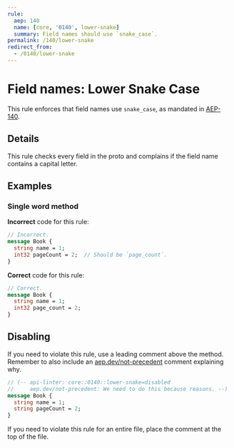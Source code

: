 ```yaml
---
rule:
  aep: 140
  name: [core, '0140', lower-snake]
  summary: Field names should use `snake_case`.
permalink: /140/lower-snake
redirect_from:
  - /0140/lower-snake
---
```


# Field names: Lower Snake Case

This rule enforces that field names use `snake_case`, as mandated in
[AEP-140][].

## Details

This rule checks every field in the proto and complains if the field name
contains a capital letter.

## Examples

### Single word method

**Incorrect** code for this rule:

```proto
// Incorrect.
message Book {
  string name = 1;
  int32 pageCount = 2;  // Should be `page_count`.
}
```

**Correct** code for this rule:

```proto
// Correct.
message Book {
  string name = 1;
  int32 page_count = 2;
}
```

## Disabling

If you need to violate this rule, use a leading comment above the method.
Remember to also include an [aep.dev/not-precedent][] comment explaining why.

```proto
// (-- api-linter: core::0140::lower-snake=disabled
//     aep.dev/not-precedent: We need to do this because reasons. --)
message Book {
  string name = 1;
  string pageCount = 2;
}
```

If you need to violate this rule for an entire file, place the comment at the
top of the file.

[aep-140]: https://aep.dev/140
[aep.dev/not-precedent]: https://aep.dev/not-precedent
